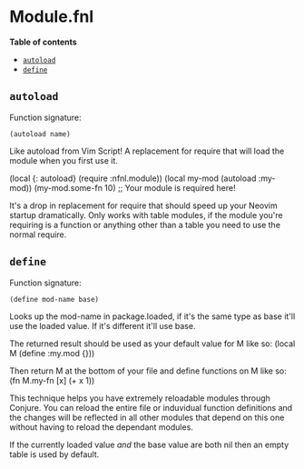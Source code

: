 # Module.fnl

**Table of contents**

- [`autoload`](#autoload)
- [`define`](#define)

## `autoload`
Function signature:

```
(autoload name)
```

Like autoload from Vim Script! A replacement for require that will load the
  module when you first use it.

  (local {: autoload} (require :nfnl.module))
  (local my-mod (autoload :my-mod))
  (my-mod.some-fn 10) ;; Your module is required here!

  It's a drop in replacement for require that should speed up your Neovim
  startup dramatically. Only works with table modules, if the module you're
  requiring is a function or anything other than a table you need to use the
  normal require.

## `define`
Function signature:

```
(define mod-name base)
```

Looks up the mod-name in package.loaded, if it's the same type as base it'll
  use the loaded value. If it's different it'll use base.

  The returned result should be used as your default value for M like so:
  (local M (define :my.mod {}))

  Then return M at the bottom of your file and define functions on M like so:
  (fn M.my-fn [x] (+ x 1))

  This technique helps you have extremely reloadable modules through Conjure.
  You can reload the entire file or induvidual function definitions and the
  changes will be reflected in all other modules that depend on this one
  without having to reload the dependant modules.

  If the currently loaded value _and_ the base value are both nil then an empty
  table is used by default.


<!-- Generated with Fenneldoc v1.0.1
     https://gitlab.com/andreyorst/fenneldoc -->
